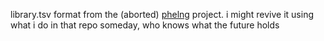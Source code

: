 library.tsv format from the (aborted) [phelng](https://github.com/gwennlbh/phelng) project. i might revive it using what i do in that repo someday, who knows what the future holds
